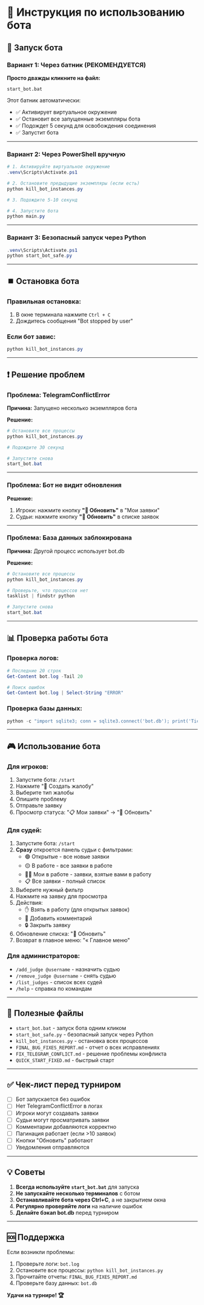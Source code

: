 # 🎯 Инструкция по использованию бота

## 🚀 Запуск бота

### Вариант 1: Через батник (РЕКОМЕНДУЕТСЯ)

**Просто дважды кликните на файл:**
```
start_bot.bat
```

Этот батник автоматически:
- ✅ Активирует виртуальное окружение
- ✅ Остановит все запущенные экземпляры бота
- ✅ Подождет 5 секунд для освобождения соединения
- ✅ Запустит бота

---

### Вариант 2: Через PowerShell вручную

```powershell
# 1. Активируйте виртуальное окружение
.venv\Scripts\Activate.ps1

# 2. Остановите предыдущие экземпляры (если есть)
python kill_bot_instances.py

# 3. Подождите 5-10 секунд

# 4. Запустите бота
python main.py
```

---

### Вариант 3: Безопасный запуск через Python

```powershell
.venv\Scripts\Activate.ps1
python start_bot_safe.py
```

---

## ⏹️ Остановка бота

### Правильная остановка:
1. В окне терминала нажмите `Ctrl + C`
2. Дождитесь сообщения "Bot stopped by user"

### Если бот завис:
```powershell
python kill_bot_instances.py
```

---

## ❗ Решение проблем

### Проблема: TelegramConflictError

**Причина:** Запущено несколько экземпляров бота

**Решение:**
```powershell
# Остановите все процессы
python kill_bot_instances.py

# Подождите 30 секунд

# Запустите снова
start_bot.bat
```

---

### Проблема: Бот не видит обновления

**Решение:**
1. Игроки: нажмите кнопку **"🔄 Обновить"** в "Мои заявки"
2. Судьи: нажмите кнопку **"🔄 Обновить"** в списке заявок

---

### Проблема: База данных заблокирована

**Причина:** Другой процесс использует bot.db

**Решение:**
```powershell
# Остановите все процессы
python kill_bot_instances.py

# Проверьте, что процессов нет
tasklist | findstr python

# Запустите снова
start_bot.bat
```

---

## 📊 Проверка работы бота

### Проверка логов:
```powershell
# Последние 20 строк
Get-Content bot.log -Tail 20

# Поиск ошибок
Get-Content bot.log | Select-String "ERROR"
```

### Проверка базы данных:
```powershell
python -c "import sqlite3; conn = sqlite3.connect('bot.db'); print('Tickets:', conn.execute('SELECT COUNT(*) FROM tickets').fetchone()[0])"
```

---

## 🎮 Использование бота

### Для игроков:
1. Запустите бота: `/start`
2. Нажмите "📝 Создать жалобу"
3. Выберите тип жалобы
4. Опишите проблему
5. Отправьте заявку
6. Просмотр статуса: "📋 Мои заявки" → "🔄 Обновить"

### Для судей:
1. Запустите бота: `/start`
2. **Сразу** откроется панель судьи с фильтрами:
   - 🟢 Открытые - все новые заявки
   - 🟡 В работе - все заявки в работе
   - 👨‍⚖️ Мои в работе - заявки, взятые вами в работу
   - 📋 Все заявки - полный список
3. Выберите нужный фильтр
4. Нажмите на заявку для просмотра
5. Действия:
   - ✋ Взять в работу (для открытых заявок)
   - 💬 Добавить комментарий
   - 🔒 Закрыть заявку
6. Обновление списка: "🔄 Обновить"
7. Возврат в главное меню: "« Главное меню"

### Для администраторов:
- `/add_judge @username` - назначить судью
- `/remove_judge @username` - снять судью
- `/list_judges` - список всех судей
- `/help` - справка по командам

---

## 📁 Полезные файлы

- `start_bot.bat` - запуск бота одним кликом
- `start_bot_safe.py` - безопасный запуск через Python
- `kill_bot_instances.py` - остановка всех процессов
- `FINAL_BUG_FIXES_REPORT.md` - отчет о всех исправлениях
- `FIX_TELEGRAM_CONFLICT.md` - решение проблемы конфликта
- `QUICK_START_FIXED.md` - быстрый старт

---

## ✅ Чек-лист перед турниром

- [ ] Бот запускается без ошибок
- [ ] Нет TelegramConflictError в логах
- [ ] Игроки могут создавать заявки
- [ ] Судьи могут просматривать заявки
- [ ] Комментарии добавляются корректно
- [ ] Пагинация работает (если >10 заявок)
- [ ] Кнопки "Обновить" работают
- [ ] Уведомления отправляются

---

## 💡 Советы

1. **Всегда используйте `start_bot.bat`** для запуска
2. **Не запускайте несколько терминалов** с ботом
3. **Останавливайте бота через Ctrl+C**, а не закрытием окна
4. **Регулярно проверяйте логи** на наличие ошибок
5. **Делайте бэкап bot.db** перед турниром

---

## 🆘 Поддержка

Если возникли проблемы:
1. Проверьте логи: `bot.log`
2. Остановите все процессы: `python kill_bot_instances.py`
3. Прочитайте отчеты: `FINAL_BUG_FIXES_REPORT.md`
4. Проверьте базу данных: `bot.db`

**Удачи на турнире! 🏆**


